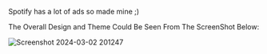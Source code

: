 Spotify has a lot of ads so made mine ;) 

The Overall Design and Theme Could Be Seen From The ScreenShot Below:

![Screenshot 2024-03-02 201247](https://github.com/HdS2005/Spotify_Clone/assets/144425351/19bc35b8-05a6-446c-8da7-bb2d6fa52b09)



